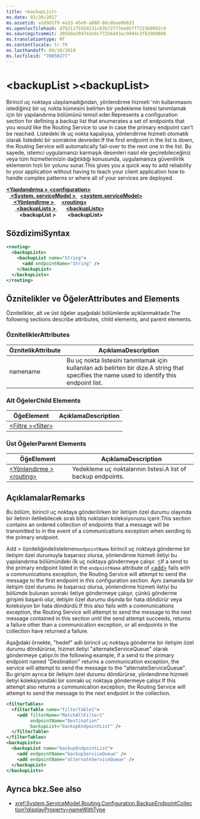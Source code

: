 ```yaml
---
title: <backupList>
ms.date: 03/30/2017
ms.assetid: a3d9d1f9-4a53-45e9-a880-86c8bee0b833
ms.openlocfilehash: 478211755b9131c03b72777ee95ff7223b9092c9
ms.sourcegitcommit: 205b9a204742e9c77256d43ac9d94c3f82909808
ms.translationtype: MT
ms.contentlocale: tr-TR
ms.lasthandoff: 09/10/2019
ms.locfileid: "70850277"
---
```

# <a name="backuplist"></a><span data-ttu-id="c83c5-101">\<backupList ></span><span class="sxs-lookup"><span data-stu-id="c83c5-101">\<backupList></span></span>
<span data-ttu-id="c83c5-102">Birincil uç noktaya ulaşılamadığından, yönlendirme hizmeti 'nin kullanmasını istediğiniz bir uç nokta kümesini belirten bir yedekleme listesi tanımlamak için bir yapılandırma bölümünü temsil eder.</span><span class="sxs-lookup"><span data-stu-id="c83c5-102">Represents a configuration section for defining a backup list that enumerates a set of endpoints that you would like the Routing Service to use in case the primary endpoint can't be reached.</span></span> <span data-ttu-id="c83c5-103">Listedeki ilk uç nokta kapalıysa, yönlendirme hizmeti otomatik olarak listedeki bir sonrakine devreder.</span><span class="sxs-lookup"><span data-stu-id="c83c5-103">If the first endpoint in the list is down, the Routing Service will automatically fail-over to the next one in the list.</span></span>  <span data-ttu-id="c83c5-104">Bu sayede, istemci uygulamanızı karmaşık desenleri nasıl ele geçirebileceğiniz veya tüm hizmetlerinizin dağıtıldığı konusunda, uygulamanıza güvenilirlik eklemenin hızlı bir yolunu sunar.</span><span class="sxs-lookup"><span data-stu-id="c83c5-104">This gives you a quick way to add reliability to your application without having to teach your client application how to handle complex patterns or where all of your services are deployed.</span></span>  
  
<span data-ttu-id="c83c5-105">[ **\<Yapılandırma >** ](../configuration-element.md)</span><span class="sxs-lookup"><span data-stu-id="c83c5-105">[**\<configuration>**](../configuration-element.md)</span></span>\
<span data-ttu-id="c83c5-106">&nbsp;&nbsp;[ **\<System. serviceModel >** ](system-servicemodel.md)</span><span class="sxs-lookup"><span data-stu-id="c83c5-106">&nbsp;&nbsp;[**\<system.serviceModel>**](system-servicemodel.md)</span></span>\
<span data-ttu-id="c83c5-107">&nbsp;&nbsp;&nbsp;&nbsp;[ **\<Yönlendirme >** ](routing.md)</span><span class="sxs-lookup"><span data-stu-id="c83c5-107">&nbsp;&nbsp;&nbsp;&nbsp;[**\<routing>**](routing.md)</span></span>\
<span data-ttu-id="c83c5-108">&nbsp;&nbsp;&nbsp;&nbsp;&nbsp;&nbsp;[ **\<backupLists >** ](backuplists.md)</span><span class="sxs-lookup"><span data-stu-id="c83c5-108">&nbsp;&nbsp;&nbsp;&nbsp;&nbsp;&nbsp;[**\<backupLists>**](backuplists.md)</span></span>\
<span data-ttu-id="c83c5-109">&nbsp;&nbsp;&nbsp;&nbsp;&nbsp;&nbsp;&nbsp;&nbsp; **\<backupList >**</span><span class="sxs-lookup"><span data-stu-id="c83c5-109">&nbsp;&nbsp;&nbsp;&nbsp;&nbsp;&nbsp;&nbsp;&nbsp;**\<backupList>**</span></span>  
  
## <a name="syntax"></a><span data-ttu-id="c83c5-110">Sözdizimi</span><span class="sxs-lookup"><span data-stu-id="c83c5-110">Syntax</span></span>  
  
```xml  
<routing>
  <backupLists>
    <backupList name="String">
      <add endpointName="String" />
    </backupList>
  </backupLists>
</routing>
```  
  
## <a name="attributes-and-elements"></a><span data-ttu-id="c83c5-111">Öznitelikler ve Öğeler</span><span class="sxs-lookup"><span data-stu-id="c83c5-111">Attributes and Elements</span></span>  
 <span data-ttu-id="c83c5-112">Öznitelikler, alt ve üst öğeler aşağıdaki bölümlerde açıklanmaktadır.</span><span class="sxs-lookup"><span data-stu-id="c83c5-112">The following sections describe attributes, child elements, and parent elements.</span></span>  
  
### <a name="attributes"></a><span data-ttu-id="c83c5-113">Öznitelikler</span><span class="sxs-lookup"><span data-stu-id="c83c5-113">Attributes</span></span>  
  
|<span data-ttu-id="c83c5-114">Öznitelik</span><span class="sxs-lookup"><span data-stu-id="c83c5-114">Attribute</span></span>|<span data-ttu-id="c83c5-115">Açıklama</span><span class="sxs-lookup"><span data-stu-id="c83c5-115">Description</span></span>|  
|---------------|-----------------|  
|<span data-ttu-id="c83c5-116">name</span><span class="sxs-lookup"><span data-stu-id="c83c5-116">name</span></span>|<span data-ttu-id="c83c5-117">Bu uç nokta listesini tanımlamak için kullanılan adı belirten bir dize.</span><span class="sxs-lookup"><span data-stu-id="c83c5-117">A string that specifies the name used to identify this endpoint list.</span></span>|  
  
### <a name="child-elements"></a><span data-ttu-id="c83c5-118">Alt Öğeler</span><span class="sxs-lookup"><span data-stu-id="c83c5-118">Child Elements</span></span>  
  
|<span data-ttu-id="c83c5-119">Öğe</span><span class="sxs-lookup"><span data-stu-id="c83c5-119">Element</span></span>|<span data-ttu-id="c83c5-120">Açıklama</span><span class="sxs-lookup"><span data-stu-id="c83c5-120">Description</span></span>|  
|-------------|-----------------|  
|[<span data-ttu-id="c83c5-121">\<Filtre ></span><span class="sxs-lookup"><span data-stu-id="c83c5-121">\<filter></span></span>](filter.md)||  
  
### <a name="parent-elements"></a><span data-ttu-id="c83c5-122">Üst Öğeler</span><span class="sxs-lookup"><span data-stu-id="c83c5-122">Parent Elements</span></span>  
  
|<span data-ttu-id="c83c5-123">Öğe</span><span class="sxs-lookup"><span data-stu-id="c83c5-123">Element</span></span>|<span data-ttu-id="c83c5-124">Açıklama</span><span class="sxs-lookup"><span data-stu-id="c83c5-124">Description</span></span>|  
|-------------|-----------------|  
|[<span data-ttu-id="c83c5-125">\<Yönlendirme ></span><span class="sxs-lookup"><span data-stu-id="c83c5-125">\<routing></span></span>](routing.md)|<span data-ttu-id="c83c5-126">Yedekleme uç noktalarının listesi.</span><span class="sxs-lookup"><span data-stu-id="c83c5-126">A list of backup endpoints.</span></span>|  
  
## <a name="remarks"></a><span data-ttu-id="c83c5-127">Açıklamalar</span><span class="sxs-lookup"><span data-stu-id="c83c5-127">Remarks</span></span>  
 <span data-ttu-id="c83c5-128">Bu bölüm, birincil uç noktaya gönderilirken bir iletişim özel durumu olayında bir iletinin iletilebilecek sıralı bitiş noktaları koleksiyonunu içerir.</span><span class="sxs-lookup"><span data-stu-id="c83c5-128">This section contains an ordered collection of endpoints that a message will be transmitted to in the event of a communications exception when sending to the primary endpoint.</span></span>  
  
 <span data-ttu-id="c83c5-129">Add > özniteliğindelistelenen`endpointName` birincil uç noktaya gönderme bir iletişim özel durumuyla başarısız olursa, yönlendirme hizmeti iletiyi bu yapılandırma bölümündeki ilk uç noktaya göndermeye çalışır. [ \<](add-of-entries.md)</span><span class="sxs-lookup"><span data-stu-id="c83c5-129">If a send to the primary endpoint listed in the `endpointName` attribute of [\<add>](add-of-entries.md) fails with a communications exception, the Routing Service will attempt to send the message to the first endpoint in this configuration section.</span></span> <span data-ttu-id="c83c5-130">Aynı zamanda bir iletişim özel durumu ile başarısız olursa, yönlendirme hizmeti iletiyi bu bölümde bulunan sonraki iletiye göndermeye çalışır, çünkü gönderme girişimi başarılı olur, iletişim özel durumu dışında bir hata döndürür veya koleksiyon bir hata döndürdü.</span><span class="sxs-lookup"><span data-stu-id="c83c5-130">If this also fails with a communications exception, the Routing Service will attempt to send the message to the next message contained in this section until the send attempt succeeds, returns a failure other than a communication exception, or all endpoints in the collection have returned a failure.</span></span>  
  
 <span data-ttu-id="c83c5-131">Aşağıdaki örnekte, "hedef" adlı birincil uç noktaya gönderme bir iletişim özel durumu döndürürse, hizmet iletiyi "alternateServiceQueue" olarak göndermeye çalışır.</span><span class="sxs-lookup"><span data-stu-id="c83c5-131">In the following example, if a send to the primary endpoint named "Destination" returns a communication exception, the service will attempt to send the message to the "alternateServiceQueue".</span></span> <span data-ttu-id="c83c5-132">Bu girişim ayrıca bir iletişim özel durumu döndürürse, yönlendirme hizmeti iletiyi koleksiyondaki bir sonraki uç noktaya göndermeye çalışır.</span><span class="sxs-lookup"><span data-stu-id="c83c5-132">If this attempt also returns a communication exception, the Routing Service will attempt to send the message to the next endpoint in the collection.</span></span>  
  
```xml  
<filterTables>
  <filterTable name="filterTable1">
    <add filterName="MatchAllFilter1"
         endpointName="Destination"
         backupList="backupEndpointList" />
  </filterTable>
</filterTables>
<backupLists>
  <backupList name="backupEndpointList">
    <add endpointName="backupServiceQueue" />
    <add endpointName="alternateServiceQueue" />
  </backupList>
</backupLists>
```  
  
## <a name="see-also"></a><span data-ttu-id="c83c5-133">Ayrıca bkz.</span><span class="sxs-lookup"><span data-stu-id="c83c5-133">See also</span></span>

- <xref:System.ServiceModel.Routing.Configuration.BackupEndpointCollection?displayProperty=nameWithType>

